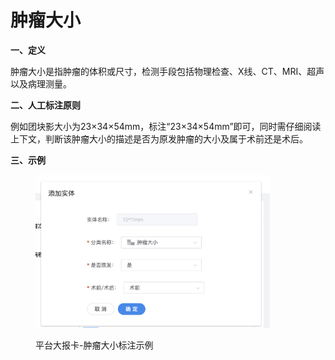 # 肿瘤大小

**一、定义**

&#x20;   肿瘤大小是指肿瘤的体积或尺寸，检测手段包括物理检查、X线、CT、MRI、超声以及病理测量。

**二、人工标注原则**

&#x20;   例如团块影大小为23×34×54mm，标注“23×34×54mm”即可，同时需仔细阅读上下文，判断该肿瘤大小的描述是否为原发肿瘤的大小及属于术前还是术后。

**三、示例**

<figure><img src="../../.gitbook/assets/image (4).png" alt="" width="375"><figcaption><p>平台大报卡-肿瘤大小标注示例</p></figcaption></figure>
